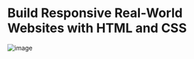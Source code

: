 # Build Responsive Real-World Websites with HTML and CSS
![image](https://github.com/Mahmoud-Hamza-Git/Kalbonyan-Elmarsos/assets/86957735/be72d01e-885f-4e5a-83b8-bed52c8f1c1b)
